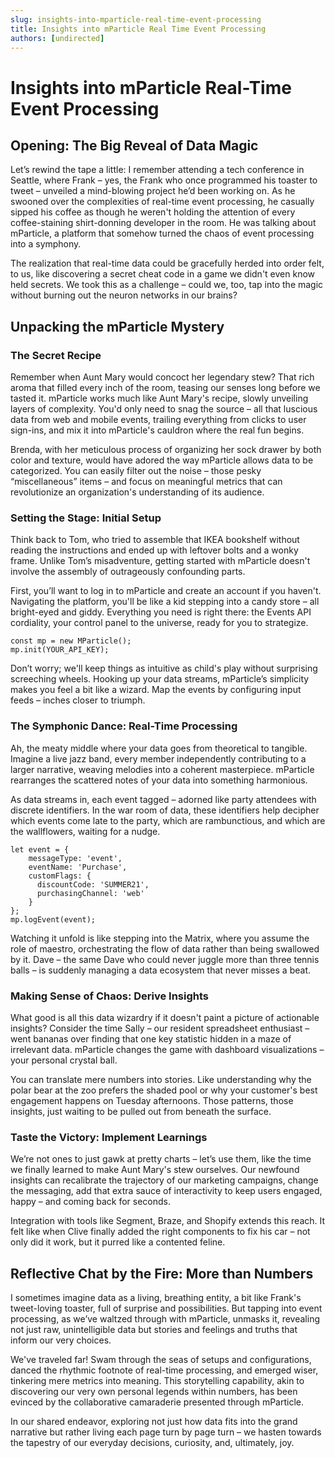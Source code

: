 ```yaml
---
slug: insights-into-mparticle-real-time-event-processing
title: Insights into mParticle Real Time Event Processing
authors: [undirected]
---
```



# Insights into mParticle Real-Time Event Processing

## Opening: The Big Reveal of Data Magic

Let’s rewind the tape a little: I remember attending a tech conference in Seattle, where Frank – yes, the Frank who once programmed his toaster to tweet – unveiled a mind-blowing project he’d been working on. As he swooned over the complexities of real-time event processing, he casually sipped his coffee as though he weren't holding the attention of every coffee-staining shirt-donning developer in the room. He was talking about mParticle, a platform that somehow turned the chaos of event processing into a symphony.

The realization that real-time data could be gracefully herded into order felt, to us, like discovering a secret cheat code in a game we didn't even know held secrets. We took this as a challenge – could we, too, tap into the magic without burning out the neuron networks in our brains?

## Unpacking the mParticle Mystery

### The Secret Recipe

Remember when Aunt Mary would concoct her legendary stew? That rich aroma that filled every inch of the room, teasing our senses long before we tasted it. mParticle works much like Aunt Mary's recipe, slowly unveiling layers of complexity. You'd only need to snag the source – all that luscious data from web and mobile events, trailing everything from clicks to user sign-ins, and mix it into mParticle's cauldron where the real fun begins.

Brenda, with her meticulous process of organizing her sock drawer by both color and texture, would have adored the way mParticle allows data to be categorized. You can easily filter out the noise – those pesky “miscellaneous” items – and focus on meaningful metrics that can revolutionize an organization's understanding of its audience.

### Setting the Stage: Initial Setup

Think back to Tom, who tried to assemble that IKEA bookshelf without reading the instructions and ended up with leftover bolts and a wonky frame. Unlike Tom’s misadventure, getting started with mParticle doesn't involve the assembly of outrageously confounding parts.

First, you’ll want to log in to mParticle and create an account if you haven't. Navigating the platform, you'll be like a kid stepping into a candy store – all bright-eyed and giddy. Everything you need is right there: the Events API cordiality, your control panel to the universe, ready for you to strategize.

```plaintext
const mp = new MParticle();
mp.init(YOUR_API_KEY);
```

Don’t worry; we'll keep things as intuitive as child's play without surprising screeching wheels. Hooking up your data streams, mParticle’s simplicity makes you feel a bit like a wizard. Map the events by configuring input feeds – inches closer to triumph.

### The Symphonic Dance: Real-Time Processing

Ah, the meaty middle where your data goes from theoretical to tangible. Imagine a live jazz band, every member independently contributing to a larger narrative, weaving melodies into a coherent masterpiece. mParticle rearranges the scattered notes of your data into something harmonious.

As data streams in, each event tagged – adorned like party attendees with discrete identifiers. In the war room of data, these identifiers help decipher which events come late to the party, which are rambunctious, and which are the wallflowers, waiting for a nudge.

```plaintext
let event = {
    messageType: 'event',
    eventName: 'Purchase',
    customFlags: {
      discountCode: 'SUMMER21',
      purchasingChannel: 'web'
    }
};
mp.logEvent(event);
```

Watching it unfold is like stepping into the Matrix, where you assume the role of maestro, orchestrating the flow of data rather than being swallowed by it. Dave – the same Dave who could never juggle more than three tennis balls – is suddenly managing a data ecosystem that never misses a beat.

### Making Sense of Chaos: Derive Insights

What good is all this data wizardry if it doesn't paint a picture of actionable insights? Consider the time Sally – our resident spreadsheet enthusiast – went bananas over finding that one key statistic hidden in a maze of irrelevant data. mParticle changes the game with dashboard visualizations – your personal crystal ball.

You can translate mere numbers into stories. Like understanding why the polar bear at the zoo prefers the shaded pool or why your customer's best engagement happens on Tuesday afternoons. Those patterns, those insights, just waiting to be pulled out from beneath the surface.

### Taste the Victory: Implement Learnings

We’re not ones to just gawk at pretty charts – let’s use them, like the time we finally learned to make Aunt Mary's stew ourselves. Our newfound insights can recalibrate the trajectory of our marketing campaigns, change the messaging, add that extra sauce of interactivity to keep users engaged, happy – and coming back for seconds.

Integration with tools like Segment, Braze, and Shopify extends this reach. It felt like when Clive finally added the right components to fix his car – not only did it work, but it purred like a contented feline.

## Reflective Chat by the Fire: More than Numbers

I sometimes imagine data as a living, breathing entity, a bit like Frank's tweet-loving toaster, full of surprise and possibilities. But tapping into event processing, as we’ve waltzed through with mParticle, unmasks it, revealing not just raw, unintelligible data but stories and feelings and truths that inform our very choices.

We've traveled far! Swam through the seas of setups and configurations, danced the rhythmic footnote of real-time processing, and emerged wiser, tinkering mere metrics into meaning. This storytelling capability, akin to discovering our very own personal legends within numbers, has been evinced by the collaborative camaraderie presented through mParticle.

In our shared endeavor, exploring not just how data fits into the grand narrative but rather living each page turn by page turn – we hasten towards the tapestry of our everyday decisions, curiosity, and, ultimately, joy.